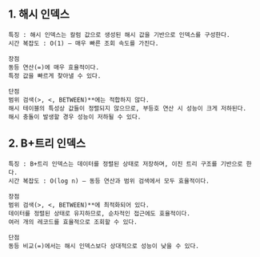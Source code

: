 ## 1. 해시 인덱스

    특징 : 해시 인덱스는 칼럼 값으로 생성된 해시 값을 기반으로 인덱스를 구성한다.
    시간 복잡도 : O(1) — 매우 빠른 조회 속도를 가진다.
    
    장점 
    동등 연산(=)에 매우 효율적이다.    
    특정 값을 빠르게 찾아낼 수 있다.
    
    단점
    범위 검색(>, <, BETWEEN)**에는 적합하지 않다.
    해시 테이블의 특성상 값들이 정렬되지 않으므로, 부등호 연산 시 성능이 크게 저하된다.
    해시 충돌이 발생할 경우 성능이 저하될 수 있다.

## 2. B+트리 인덱스

    특징 : B+트리 인덱스는 데이터를 정렬된 상태로 저장하며, 이진 트리 구조를 기반으로 한다.
    시간 복잡도 : O(log n) — 동등 연산과 범위 검색에서 모두 효율적이다.
    
    장점
    범위 검색(>, <, BETWEEN)**에 최적화되어 있다.
    데이터를 정렬된 상태로 유지하므로, 순차적인 접근에도 효율적이다.
    여러 개의 레코드를 효율적으로 조회할 수 있다.

    단점 
    동등 비교(=)에서는 해시 인덱스보다 상대적으로 성능이 낮을 수 있다.
